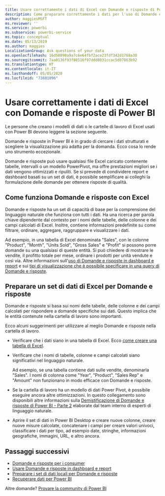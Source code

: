```yaml
---
title: Usare correttamente i dati di Excel con Domande e risposte di Power BI
description: Come preparare correttamente i dati per l'uso di Domande e risposte in Power BI
author: maggiesMSFT
ms.reviewer: ''
ms.service: powerbi
ms.subservice: powerbi-service
ms.topic: conceptual
ms.date: 05/13/2019
ms.author: maggies
LocalizationGroup: Ask questions of your data
ms.openlocfilehash: 16d58090a9a7c6e64fbf2ace23fdf342d1768a30
ms.sourcegitcommit: 7aa0136f93f88516f97ddd8031ccac5d07863b92
ms.translationtype: HT
ms.contentlocale: it-IT
ms.lasthandoff: 05/05/2020
ms.locfileid: "73881096"
---
```

# <a name="make-excel-data-work-well-with-qa-in-power-bi"></a>Usare correttamente i dati di Excel con Domande e risposte di Power BI
Le persone che creano i modelli di dati o le cartelle di lavoro di Excel usati con Power BI devono leggere la sezione seguente.

Domande e risposte in Power BI è in grado di cercare i dati strutturati e scegliere la visualizzazione più adatta per la domanda. Ecco cosa lo rende uno strumento eccezionale.   

Domande e risposte può usare qualsiasi file Excel caricato contenente tabelle, intervalli o un modello PowerPivot, ma offre prestazioni migliori se i dati vengono ottimizzati e ripuliti.  Se si prevede di condividere report e dashboard basati su un set di dati, è possibile semplificare ai colleghi la formulazione delle domande per ottenere risposte di qualità.

## <a name="how-qa-works-with-excel"></a>Come funziona Domande e risposte con Excel
Domande e risposte ha un set di capacità di base per la comprensione del linguaggio naturale che funziona con tutti i dati. Ha una ricerca per parola chiave dipendente dal contesto per i nomi delle tabelle, delle colonne e dei campi calcolati di Excel. Inoltre, contiene informazioni predefinite su come filtrare, ordinare, aggregare, raggruppare e visualizzare i dati. 

Ad esempio, in una tabella di Excel denominata "Sales", con le colonne "Product", "Month", "Units Sold", "Gross Sales" e "Profit" si possono porre domande su una qualsiasi di queste entità.  Si può chiedere di mostrare le vendite, il profitto totale per mese, ordinare i prodotti per unità vendute e così via. Altre informazioni sull'[uso di Domande e risposte in dashboard e report](power-bi-tutorial-q-and-a.md) e sui [tipi di visualizzazione che è possibile specificare in una query di Domande e risposte](visuals/power-bi-visualization-types-for-reports-and-q-and-a.md).

## <a name="prepare-an-excel-dataset-for-qa"></a>Preparare un set di dati di Excel per Domande e risposte
Domande e risposte si basa sui nomi delle tabelle, delle colonne e dei campi calcolati per rispondere a domande specifiche sui dati. Questo implica che le entità contenute nella cartella di lavoro sono importanti.

Ecco alcuni suggerimenti per utilizzare al meglio Domande e risposte nella cartella di lavoro.

* Verificare che i dati siano in una tabella di Excel. Ecco [come creare una tabella di Excel](https://support.office.com/article/Create-an-Excel-table-in-a-worksheet-e81aa349-b006-4f8a-9806-5af9df0ac664).
* Verificare che i nomi di tabelle, colonne e campi calcolati siano significativi nel linguaggio naturale.
  
  Ad esempio, se una tabella contiene dati sulle vendite, denominarla "Sales". I nomi di colonna come "Year", "Product", "Sales Rep" e "Amount" non funzionano in modo efficace con Domande e risposte.

* Se la cartella di lavoro ha un modello di dati Power Pivot, è possibile eseguire ancora altre ottimizzazioni. In questo collegamento sono disponibili altre informazioni sulla [Demistificazione di Domande e risposte di Power BI - Parte 2](https://blogs.msdn.com/b/powerbi/archive/2014/02/27/demystifying-power-bi-q-amp-a-part-2.aspx) elaborate dal team interno di esperti di linguaggio naturale.

* Aprire il set di dati in Power BI Desktop e creare nuove colonne, creare nuove misure calcolate, concatenare i campi per creare valori univoci, classificare i dati per tipo, ad esempio date, stringhe, informazioni geografiche, immagini, URL, e altro ancora.

## <a name="next-steps"></a>Passaggi successivi

- [Domande e risposte per i consumer](consumer/end-user-q-and-a.md)  
- [Usare Domande e risposte in dashboard e report](power-bi-tutorial-q-and-a.md)
- [Preparare i set di dati locali per Domande e risposte](service-q-and-a-direct-query.md)   
- [Recuperare dati per Power BI](service-get-data.md)  

Altre domande? [Provare la community di Power BI](https://community.powerbi.com/)

